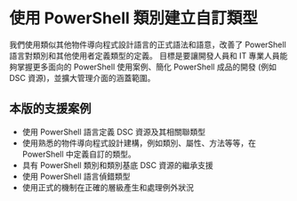 # 使用 PowerShell 類別建立自訂類型

我們使用類似其他物件導向程式設計語言的正式語法和語意，改善了 PowerShell 語言對類別和其他使用者定義類型的定義。 目標是要讓開發人員和 IT 專業人員能夠掌握更多面向的 PowerShell 使用案例、簡化 PowerShell 成品的開發 (例如 DSC 資源)，並擴大管理介面的涵蓋範圍。

## 本版的支援案例

-   使用 PowerShell 語言定義 DSC 資源及其相關聯類型
-   使用熟悉的物件導向程式設計建構，例如類別、屬性、方法等等，在 PowerShell 中定義自訂的類型。
-   具有 PowerShell 類別和類別基底 DSC 資源的繼承支援
-   使用 PowerShell 語言偵錯類型
-   使用正式的機制在正確的層級產生和處理例外狀況

<!--HONumber=Jun16_HO4-->


